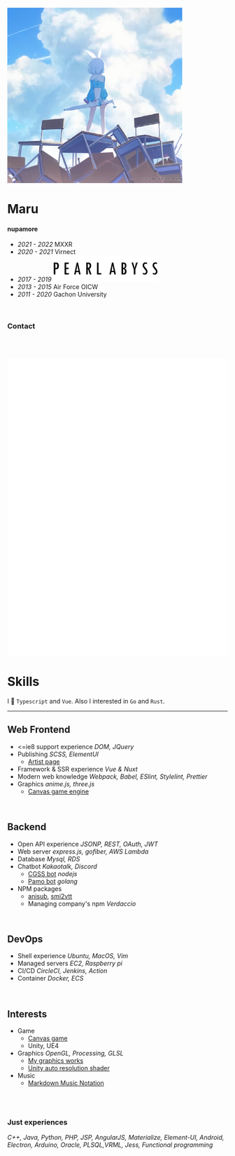 [![avatar](img/avatar.png)](https://github.com/nupamore)

# Maru

#### nupamore

<!-- - _2022 ~_ [![nexon](img/nexon.svg)](https://company.nexon.com/) -->

- _2021 - 2022_ MXXR
- _2020 - 2021_ Virnect
- _2017 - 2019_ [![pearl abyss](img/pa.svg)](https://www.pearlabyss.com/)
- _2013 - 2015_ Air Force OICW
- _2011 - 2020_ Gachon University

<br>

### Contact

[<i class="fa fa-github-alt fa-lg" aria-hidden="true" title="Github"></i>](https://github.com/nupamore)
[<i class="fa fa-envelope fa-lg" aria-hidden="true" title="Gmail"></i>](mailto:nupamore@gmail.com)

<br><!-- split --><br>

![Metrics](https://raw.githubusercontent.com/nupamore/nupamore/master/github-metrics.svg)

# Skills

I 💖 `Typescript` and `Vue`. Also I interested in `Go` and `Rust`.

---

## Web Frontend

- <=ie8 support experience _DOM, JQuery_
- Publishing _SCSS, ElementUI_
  - [Artist page](litmuzik/index.html)
- Framework & SSR experience _Vue & Nuxt_
- Modern web knowledge _Webpack, Babel, ESlint, Stylelint, Prettier_
- Graphics _anime.js, three.js_
  - [Canvas game engine](https://github.com/MCStudy/MCS-Engine)

<br>

## Backend

- Open API experience _JSONP, REST, OAuth, JWT_
- Web server _express.js, gofiber, AWS Lambda_
- Database _Mysql, RDS_
- Chatbot _Kakaotalk, Discord_
  - [CGSS bot](https://github.com/nupamore/cgss-yellowid) _nodejs_
  - [Pamo bot](https://github.com/nupamore/pamo_bot) _golang_
- NPM packages
  - [anisub](https://www.npmjs.com/package/anisub),
    [smi2vtt](https://www.npmjs.com/package/smi2vtt)
  - Managing company's npm _Verdaccio_

<br>

## DevOps

- Shell experience _Ubuntu, MacOS, Vim_
- Managed servers _EC2, Raspberry pi_
- CI/CD _CircleCI, Jenkins, Action_
- Container _Docker, ECS_

<br>

## Interests

- Game
  - [Canvas game](https://github.com/nupamore/findTheSun)
  - Unity, UE4
- Graphics _OpenGL, Processing, GLSL_
  - [My graphics works](https://github.com/nupamore/graphics)
  - [Unity auto resolution shader](https://github.com/nupamore/vrc-autoresize-photoframe)
- Music
  - [Markdown Music Notation](https://github.com/nupamore/Markdown-Music-Notation)

<br>
<br>

### Just experiences

_C++, Java, Python, PHP, JSP,
AngularJS, Materialize, Element-UI,
Android, Electron, Arduino,
Oracle, PLSQL,VRML,
Jess, Functional programming_
